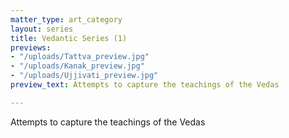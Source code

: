 ```yaml
---
matter_type: art_category
layout: series
title: Vedantic Series (1)
previews:
- "/uploads/Tattva_preview.jpg"
- "/uploads/Kanak_preview.jpg"
- "/uploads/Ujjivati_preview.jpg"
preview_text: Attempts to capture the teachings of the Vedas

---
```


Attempts to capture the teachings of the Vedas